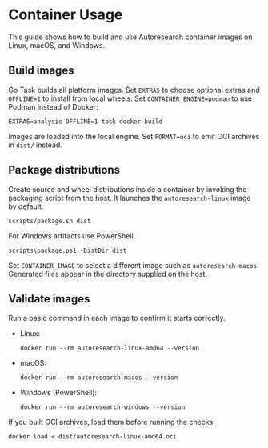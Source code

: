 # Container Usage

This guide shows how to build and use Autoresearch container images on Linux,
macOS, and Windows.

## Build images

Go Task builds all platform images. Set `EXTRAS` to choose optional extras and
`OFFLINE=1` to install from local wheels. Set `CONTAINER_ENGINE=podman` to use
Podman instead of Docker:

```
EXTRAS=analysis OFFLINE=1 task docker-build
```

Images are loaded into the local engine. Set `FORMAT=oci` to emit OCI archives
in `dist/` instead.

## Package distributions

Create source and wheel distributions inside a container by invoking the
packaging script from the host. It launches the `autoresearch-linux` image by
default.

```
scripts/package.sh dist
```

For Windows artifacts use PowerShell.

```
scripts\package.ps1 -DistDir dist
```

Set `CONTAINER_IMAGE` to select a different image such as
`autoresearch-macos`. Generated files appear in the directory supplied on the
host.

## Validate images

Run a basic command in each image to confirm it starts correctly.

- Linux:

  ```
  docker run --rm autoresearch-linux-amd64 --version
  ```

- macOS:

  ```
  docker run --rm autoresearch-macos --version
  ```

- Windows (PowerShell):

  ```
  docker run --rm autoresearch-windows --version
  ```

If you built OCI archives, load them before running the checks:

```
docker load < dist/autoresearch-linux-amd64.oci
```


